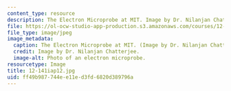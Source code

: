 ```yaml
---
content_type: resource
description: The Electron Microprobe at MIT. Image by Dr. Nilanjan Chatterjee.
file: https://ol-ocw-studio-app-production.s3.amazonaws.com/courses/12-141-electron-microprobe-analysis-january-iap-2012/ff49b987744ee11ed3fd6820d389796a_12-141iap12.jpg
file_type: image/jpeg
image_metadata:
  caption: The Electron Microprobe at MIT. (Image by Dr. Nilanjan Chatterjee.)
  credit: Image by Dr. Nilanjan Chatterjee.
  image-alt: Photo of an electron microprobe.
resourcetype: Image
title: 12-141iap12.jpg
uid: ff49b987-744e-e11e-d3fd-6820d389796a
---
```

